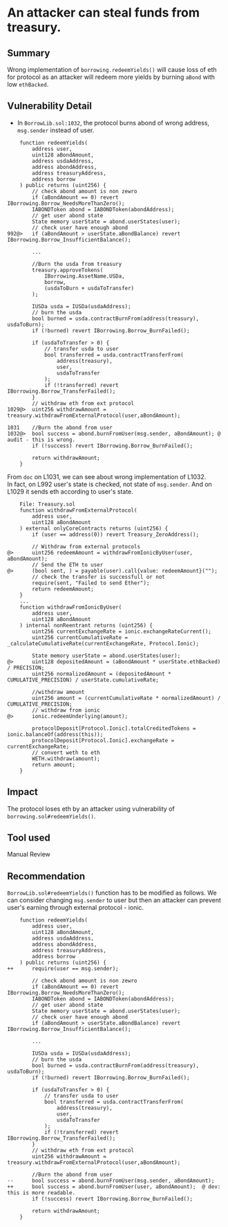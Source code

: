 # An attacker can steal funds from treasury.
## Summary
Wrong implementation of `borrowing.redeemYields()` will cause loss of eth for protocol as an attacker will redeem more yields by burning `aBond` with low `ethBacked`.

## Vulnerability Detail
- In `BorrowLib.sol:1032`, the protocol burns abond of wrong address, `msg.sender` instead of user.
```solidity
    function redeemYields(
        address user,
        uint128 aBondAmount,
        address usdaAddress,
        address abondAddress,
        address treasuryAddress,
        address borrow
    ) public returns (uint256) {
        // check abond amount is non zewro
        if (aBondAmount == 0) revert IBorrowing.Borrow_NeedsMoreThanZero();
        IABONDToken abond = IABONDToken(abondAddress);
        // get user abond state
        State memory userState = abond.userStates(user);
        // check user have enough abond
992@>   if (aBondAmount > userState.aBondBalance) revert IBorrowing.Borrow_InsufficientBalance();

        ...

        //Burn the usda from treasury
        treasury.approveTokens(
            IBorrowing.AssetName.USDa,
            borrow,
            (usdaToBurn + usdaToTransfer)
        );

        IUSDa usda = IUSDa(usdaAddress);
        // burn the usda
        bool burned = usda.contractBurnFrom(address(treasury), usdaToBurn);
        if (!burned) revert IBorrowing.Borrow_BurnFailed();

        if (usdaToTransfer > 0) {
            // transfer usda to user
            bool transferred = usda.contractTransferFrom(
                address(treasury),
                user,
                usdaToTransfer
            );
            if (!transferred) revert IBorrowing.Borrow_TransferFailed();
        }
        // withdraw eth from ext protocol
1029@>  uint256 withdrawAmount = treasury.withdrawFromExternalProtocol(user,aBondAmount);

1031    //Burn the abond from user
1032@>  bool success = abond.burnFromUser(msg.sender, aBondAmount); @ audit - this is wrong.
        if (!success) revert IBorrowing.Borrow_BurnFailed();

        return withdrawAmount;
    }
```
From `doc` on L1031, we can see about wrong implementation of L1032.   
In fact, on L992 user's state is checked, not state of `msg.sender`. And on L1029 it sends eth according to user's state.
```solidity
    File: Treasury.sol
    function withdrawFromExternalProtocol(
        address user,
        uint128 aBondAmount
    ) external onlyCoreContracts returns (uint256) {
        if (user == address(0)) revert Treasury_ZeroAddress();

        // Withdraw from external protocols
@>      uint256 redeemAmount = withdrawFromIonicByUser(user, aBondAmount);
        // Send the ETH to user
@>      (bool sent, ) = payable(user).call{value: redeemAmount}("");
        // check the transfer is successfull or not
        require(sent, "Failed to send Ether");
        return redeemAmount;
    }
    ...
    function withdrawFromIonicByUser(
        address user,
        uint128 aBondAmount
    ) internal nonReentrant returns (uint256) {
        uint256 currentExchangeRate = ionic.exchangeRateCurrent();
        uint256 currentCumulativeRate = _calculateCumulativeRate(currentExchangeRate, Protocol.Ionic);

        State memory userState = abond.userStates(user);
@>      uint128 depositedAmount = (aBondAmount * userState.ethBacked) / PRECISION;
        uint256 normalizedAmount = (depositedAmount * CUMULATIVE_PRECISION) / userState.cumulativeRate;

        //withdraw amount
        uint256 amount = (currentCumulativeRate * normalizedAmount) / CUMULATIVE_PRECISION;
        // withdraw from ionic
@>      ionic.redeemUnderlying(amount);

        protocolDeposit[Protocol.Ionic].totalCreditedTokens = ionic.balanceOf(address(this));
        protocolDeposit[Protocol.Ionic].exchangeRate = currentExchangeRate;
        // convert weth to eth
        WETH.withdraw(amount);
        return amount;
    }
```

## Impact
The protocol loses eth by an attacker using vulnerability of `borrowing.sol#redeemYields()`.

## Tool used
Manual Review

## Recommendation
`BorrowLib.sol#redeemYields()` function has to be modified as follows. We can consider changing `msg.sender` to user but then an attacker can prevent user's earning through external protocol - ionic.
```solidity
    function redeemYields(
        address user,
        uint128 aBondAmount,
        address usdaAddress,
        address abondAddress,
        address treasuryAddress,
        address borrow
    ) public returns (uint256) {
++      require(user == msg.sender);

        // check abond amount is non zewro
        if (aBondAmount == 0) revert IBorrowing.Borrow_NeedsMoreThanZero();
        IABONDToken abond = IABONDToken(abondAddress);
        // get user abond state
        State memory userState = abond.userStates(user);
        // check user have enough abond
        if (aBondAmount > userState.aBondBalance) revert IBorrowing.Borrow_InsufficientBalance();

        ...

        IUSDa usda = IUSDa(usdaAddress);
        // burn the usda
        bool burned = usda.contractBurnFrom(address(treasury), usdaToBurn);
        if (!burned) revert IBorrowing.Borrow_BurnFailed();

        if (usdaToTransfer > 0) {
            // transfer usda to user
            bool transferred = usda.contractTransferFrom(
                address(treasury),
                user,
                usdaToTransfer
            );
            if (!transferred) revert IBorrowing.Borrow_TransferFailed();
        }
        // withdraw eth from ext protocol
        uint256 withdrawAmount = treasury.withdrawFromExternalProtocol(user,aBondAmount);

        //Burn the abond from user
--      bool success = abond.burnFromUser(msg.sender, aBondAmount);
++      bool success = abond.burnFromUser(user, aBondAmount);  @ dev: this is more readable.
        if (!success) revert IBorrowing.Borrow_BurnFailed();

        return withdrawAmount;
    }
```